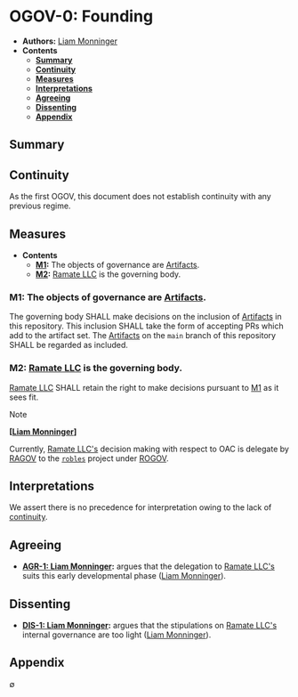 # OGOV-0: Founding
- **Authors:** [Liam Monninger](mailto:liam@ramate.io)
- **Contents**
    - **[Summary](#summary)**
    - **[Continuity](#continuity)**
    - **[Measures](#measures)**
    - **[Interpretations](#interpretations)**
    - **[Agreeing](#agreeing)**
    - **[Dissenting](#dissenting)**
    - **[Appendix](#appendix)**

## Summary

## Continuity 
As the first OGOV, this document does not establish continuity with any previous regime. 

## Measures
- **Contents**
    - **[M1](#m1-the-objects-of-governance-are-artifacts):** The objects of governance are [Artifacts](../../../oglo/oera-000-000-000-dulan/oglo-000-000-000-artifact/README.md).
    - **[M2](#m2-ramate-llc-is-the-governing-body):** [Ramate LLC](https://www.ramate.io) is the governing body.

### M1: The objects of governance are [Artifacts](../../../oglo/oera-000-000-000-dulan/oglo-000-000-000-artifact/README.md).
The governing body SHALL make decisions on the inclusion of [Artifacts](../../../oglo/oera-000-000-000-dulan/oglo-000-000-000-artifact/README.md) in this repository. This inclusion SHALL take the form of accepting PRs which add to the artifact set. The [Artifacts](../../oglo/oera-000-000-000-dulan/oglo-000-000-000-artifact/README.md) on the `main` branch of this repository SHALL be regarded as included. 

### M2: [Ramate LLC](https://www.ramate.io) is the governing body.
[Ramate LLC](https://www.ramate.io) SHALL retain the right to make decisions pursuant to [M1](#m1-artifacts-are-the-objects-of-governance) as it sees fit. 

> [!NOTE] 
>
> **[[Liam Monninger](mailto:liam@ramate.io)]**
>
> Currently, [Ramate LLC's](https://www.ramate.io) decision making with respect to OAC is delegate by [RAGOV](https://github.com/ramate-io/ramate/tree/main/ragov) to the [`robles`](https://github.com/ramate-io/robles) project under [ROGOV](https://github.com/ramate-io/robles/tree/main/rogov). 

## Interpretations
We assert there is no precedence for interpretation owing to the lack of [continuity](#continuity).

## Agreeing
- **[AGR-1: Liam Monninger](./agreeing/agr-001-liam-monninger/README.md):** argues that the delegation to [Ramate LLC's](https://www.ramate.io) suits this early developmental phase ([Liam Monninger](mailto:liam@ramate.io)).

## Dissenting
- **[DIS-1: Liam Monninger](./dissenting/dis-001-liam-monninger/README.md):** argues that the stipulations on [Ramate LLC's](https://www.ramate.io) internal governance are too light ([Liam Monninger](mailto:liam@ramate.io)).

## Appendix
$\emptyset$